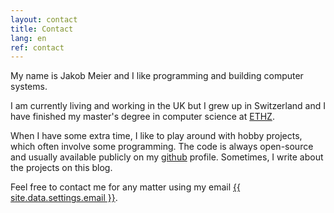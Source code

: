 ```yaml
---
layout: contact
title: Contact
lang: en
ref: contact
---
```

My name is Jakob Meier and I like programming and building computer systems.

I am currently living and working in the UK but I grew up in Switzerland and I have finished my master's degree in computer science at <a href="https://www.ethz.ch">ETHZ</a>.

When I have some extra time, I like to play around with hobby projects, which often involve some programming.
The code is always open-source and usually available publicly on my <a href=https://github.com/jakmeier/>github</a> profile.
Sometimes, I write about the projects on this blog.

Feel free to contact me for any matter using my email <a href="mailto:{{ site.data.settings.email }}">{{ site.data.settings.email }}</a>.